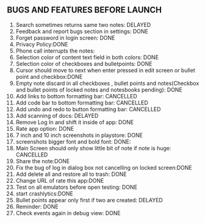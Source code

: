 BUGS AND FEATURES BEFORE LAUNCH
-------------------------------------------------------------

1) Search sometimes returns same two notes: DELAYED
2) Feedback and report bugs section in settings: DONE
3) Forget password in login screen: DONE
4) Privacy Policy:DONE
5) Phone call interrupts the notes:
6) Selection color of content text field in both colors: DONE
7) Selection color of checkboxes and bulletpoints: DONE
8) Cursor should move to next when enter pressed in edit screen or bullet point and checkbox:DONE
9) Empty note discard in all checkboxes , bullet points and notes(Checkbox and bullet points of locked notes and notesbooks pending): DONE
10) Add links to bottom formatting bar: CANCELLED
11) Add code bar to bottom formatting bar: CANCELLED
12) Add undo and redo to button formatting bar: CANCELLED
13) Add scanning of docs: DELAYED
14) Remove Log In and shift it inside of app: DONE
15) Rate app option: DONE
16) 7 inch and 10 inch screenshots in playstore: DONE
17) screenshots bigger font and bold font: DONE:
18) Main Screen should only show little bit of note if note is huge: CANCELLED
19) Share the note:DONE
20) Fix the bug of log in dialog box not cancelling on locked screen:DONE
21) Add delete all and restore all to trash: DONE
22) Change URL of rate this app:DONE
23) Test on all emulators before open testing: DONE
24) start crashlytics:DONE
25) Bullet points appear only first if two are created: DELAYED
26) Reminder: DONE
27) Check events again in debug view: DONE